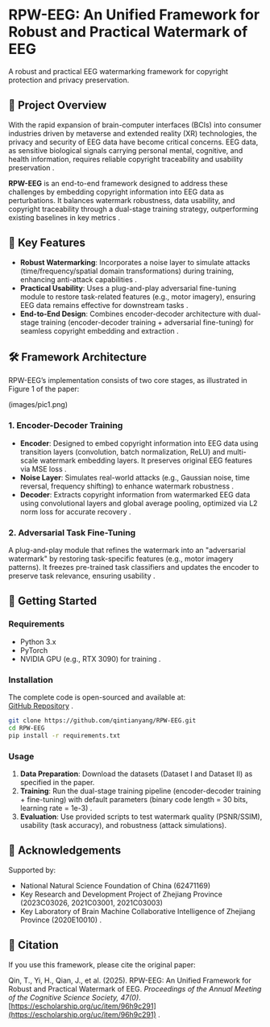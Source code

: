 # RPW-EEG: An Unified Framework for Robust and Practical Watermark of EEG  
A robust and practical EEG watermarking framework for copyright protection and privacy preservation.  


## 🌟 Project Overview  
With the rapid expansion of brain-computer interfaces (BCIs) into consumer industries driven by metaverse and extended reality (XR) technologies, the privacy and security of EEG data have become critical concerns. EEG data, as sensitive biological signals carrying personal mental, cognitive, and health information, requires reliable copyright traceability and usability preservation .  

**RPW-EEG** is an end-to-end framework designed to address these challenges by embedding copyright information into EEG data as perturbations. It balances watermark robustness, data usability, and copyright traceability through a dual-stage training strategy, outperforming existing baselines in key metrics .  


## 🎯 Key Features  
- **Robust Watermarking**: Incorporates a noise layer to simulate attacks (time/frequency/spatial domain transformations) during training, enhancing anti-attack capabilities .  
- **Practical Usability**: Uses a plug-and-play adversarial fine-tuning module to restore task-related features (e.g., motor imagery), ensuring EEG data remains effective for downstream tasks .  
- **End-to-End Design**: Combines encoder-decoder architecture with dual-stage training (encoder-decoder training + adversarial fine-tuning) for seamless copyright embedding and extraction .  


## 🛠️ Framework Architecture  
RPW-EEG’s implementation consists of two core stages, as illustrated in Figure 1 of the paper:  

(images/pic1.png)

### 1. Encoder-Decoder Training  
- **Encoder**: Designed to embed copyright information into EEG data using transition layers (convolution, batch normalization, ReLU) and multi-scale watermark embedding layers. It preserves original EEG features via MSE loss .  
- **Noise Layer**: Simulates real-world attacks (e.g., Gaussian noise, time reversal, frequency shifting) to enhance watermark robustness .  
- **Decoder**: Extracts copyright information from watermarked EEG data using convolutional layers and global average pooling, optimized via L2 norm loss for accurate recovery .  

### 2. Adversarial Task Fine-Tuning  
A plug-and-play module that refines the watermark into an "adversarial watermark" by restoring task-specific features (e.g., motor imagery patterns). It freezes pre-trained task classifiers and updates the encoder to preserve task relevance, ensuring usability .  



## 🚀 Getting Started  
### Requirements  
- Python 3.x  
- PyTorch  
- NVIDIA GPU (e.g., RTX 3090) for training .  

### Installation  
The complete code is open-sourced and available at:  
[GitHub Repository](https://github.com/qintianyang/RPW-EEG) .  

```bash  
git clone https://github.com/qintianyang/RPW-EEG.git  
cd RPW-EEG  
pip install -r requirements.txt  
```  

### Usage  
1. **Data Preparation**: Download the datasets (Dataset I and Dataset II) as specified in the paper.  
2. **Training**: Run the dual-stage training pipeline (encoder-decoder training + fine-tuning) with default parameters (binary code length = 30 bits, learning rate = 1e-3) .  
3. **Evaluation**: Use provided scripts to test watermark quality (PSNR/SSIM), usability (task accuracy), and robustness (attack simulations).  




## 🙏 Acknowledgements  
Supported by:  
- National Natural Science Foundation of China (62471169)  
- Key Research and Development Project of Zhejiang Province (2023C03026, 2021C03001, 2021C03003)  
- Key Laboratory of Brain Machine Collaborative Intelligence of Zhejiang Province (2020E10010) .  


## 📄 Citation  
If you use this framework, please cite the original paper:  

Qin, T., Yi, H., Qian, J., et al. (2025). RPW-EEG: An Unified Framework for Robust and Practical Watermark of EEG. *Proceedings of the Annual Meeting of the Cognitive Science Society, 47(0)*. [https://escholarship.org/uc/item/96h9c291](https://escholarship.org/uc/item/96h9c291) .